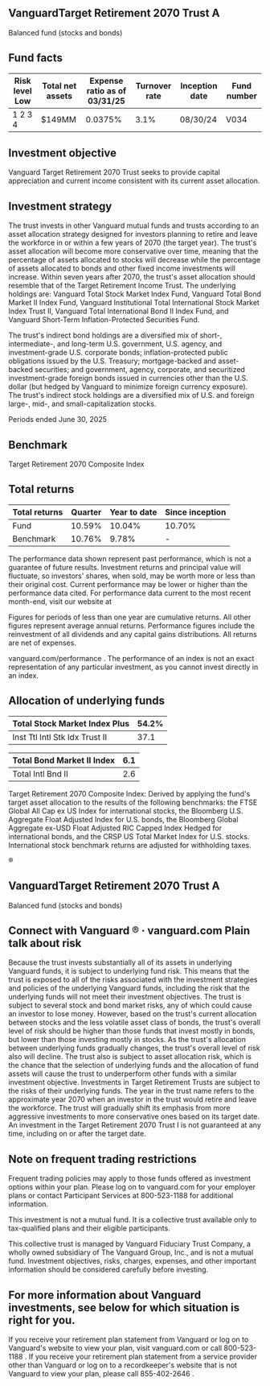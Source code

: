 ## VanguardTarget Retirement 2070 Trust A

Balanced fund (stocks and bonds)

## Fund facts

| Risk level Low   | Total net assets   | Expense ratio as of 03/31/25   | Turnover rate   | Inception date   | Fund number   |
|------------------|--------------------|--------------------------------|-----------------|------------------|---------------|
| 1 2 3 4          | $149MM             | 0.0375%                        | 3.1%            | 08/30/24         | V034          |

## Investment objective

Vanguard Target Retirement 2070 Trust seeks to provide capital appreciation and current income consistent with its current asset allocation.

## Investment strategy

The trust invests in other Vanguard mutual funds and trusts according to an asset allocation strategy designed for investors planning to retire and leave the workforce in or within a few years of 2070 (the target year). The trust's asset allocation will become more conservative over time, meaning that the percentage of assets allocated to stocks will decrease while the percentage of assets allocated to bonds and other fixed income investments will increase. Within seven years after 2070, the trust's asset allocation should resemble that of the Target Retirement Income Trust. The underlying holdings are: Vanguard Total Stock Market Index Fund, Vanguard Total Bond Market II Index Fund, Vanguard Institutional Total International Stock Market Index Trust II, Vanguard Total International Bond II Index Fund, and Vanguard Short-Term Inflation-Protected Securities Fund.

The trust's indirect bond holdings are a diversified mix of short-, intermediate-, and long-term U.S. government, U.S. agency, and investment-grade U.S. corporate bonds; inflation-protected public obligations issued by the U.S. Treasury; mortgage-backed and asset-backed securities; and government, agency, corporate, and securitized investment-grade foreign bonds issued in currencies other than the U.S. dollar (but hedged by Vanguard to minimize foreign currency exposure). The trust's indirect stock holdings are a diversified mix of U.S. and foreign large-, mid-, and small-capitalization stocks.

Periods ended June 30, 2025

## Benchmark

Target Retirement 2070 Composite Index

## Total returns

| Total returns   | Quarter   | Year to date   | Since inception   |
|-----------------|-----------|----------------|-------------------|
| Fund            | 10.59%    | 10.04%         | 10.70%            |
| Benchmark       | 10.76%    | 9.78%          | -                 |

The performance data shown represent past performance, which is not a guarantee of future results. Investment returns and principal value will fluctuate, so investors' shares, when sold, may be worth more or less than their original cost. Current performance may be lower or higher than the performance data cited. For performance data current to the most recent month-end, visit our website at

Figures for periods of less than one year are cumulative returns. All other figures represent average annual returns. Performance figures include the reinvestment of all dividends and any capital gains distributions. All returns are net of expenses.

vanguard.com/performance  . The performance of an index is not an exact representation of any particular investment, as you cannot invest directly in an index.

## Allocation of underlying funds

| Total Stock Market Index Plus   |   54.2% |
|---------------------------------|---------|
| Inst Ttl Intl Stk Idx Trust II  |    37.1 |

<!-- image -->

| Total Bond Market II Index   |   6.1 |
|------------------------------|-------|
| Total Intl Bnd II            |   2.6 |

<!-- image -->

Target Retirement 2070 Composite Index: Derived by applying the fund's target asset allocation to the results of the following benchmarks: the FTSE Global All Cap ex US Index for international stocks, the Bloomberg U.S. Aggregate Float Adjusted Index for U.S. bonds, the Bloomberg Global Aggregate ex-USD Float Adjusted RIC Capped Index Hedged for international bonds, and the CRSP US Total Market Index for U.S. stocks. International stock benchmark returns are adjusted for withholding taxes.

®

<!-- image -->

## VanguardTarget Retirement 2070 Trust A

Balanced fund (stocks and bonds)

## Connect with Vanguard   ® ·    vanguard.com Plain talk about risk

Because the trust invests substantially all of its assets in underlying Vanguard funds, it is subject to underlying fund risk. This means that the trust is exposed to all of the risks associated with the investment strategies and policies of the underlying Vanguard funds, including the risk that the underlying funds will not meet their investment objectives. The trust is subject to several stock and bond market risks, any of which could cause an investor to lose money. However, based on the trust's current allocation between stocks and the less volatile asset class of bonds, the trust's overall level of risk should be higher than those funds that invest mostly in bonds, but lower than those investing mostly in stocks. As the trust's allocation between underlying funds gradually changes, the trust's overall level of risk also will decline. The trust also is subject to asset allocation risk, which is the chance that the selection of underlying funds and the allocation of fund assets will cause the trust to underperform other funds with a similar investment objective. Investments in Target Retirement Trusts are subject to the risks of their underlying funds. The year in the trust name refers to the approximate year 2070 when an investor in the trust would retire and leave the workforce. The trust will gradually shift its emphasis from more aggressive investments to more conservative ones based on its target date. An investment in the Target Retirement 2070 Trust I is not guaranteed at any time, including on or after the target date.

## Note on frequent trading restrictions

Frequent trading policies may apply to those funds offered as investment options within your plan. Please log on to   vanguard.com for your employer plans or contact Participant Services at 800-523-1188 for additional information.

This investment is not a mutual fund. It is a collective trust available only to tax-qualified plans and their eligible participants.

This collective trust is managed by Vanguard Fiduciary Trust Company, a wholly owned subsidiary of The Vanguard Group, Inc., and is not a mutual fund. Investment objectives, risks, charges, expenses, and other important information should be considered carefully before investing.

## For more information about Vanguard investments, see below for which situation is right for you.

If you receive your retirement plan statement from Vanguard or log on to Vanguard's website to view your plan, visit vanguard.com or call 800-523-1188 . If you receive your retirement plan statement from a service provider other than Vanguard or log on to a recordkeeper's website that is not Vanguard to view your plan, please call 855-402-2646 .
